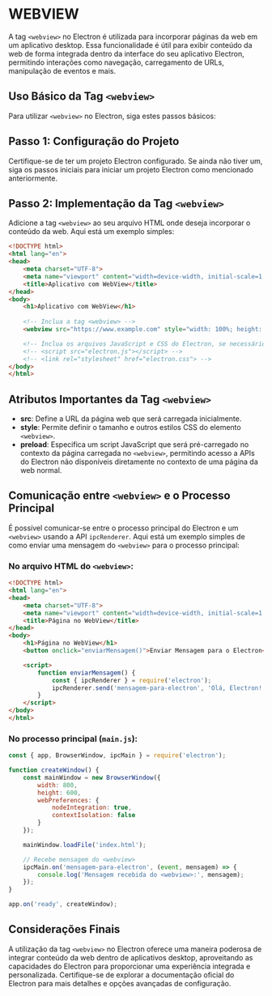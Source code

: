 # WEBVIEW
A tag `<webview>` no Electron é utilizada para incorporar páginas da web em um aplicativo desktop. Essa funcionalidade é útil para exibir conteúdo da web de forma integrada dentro da interface do seu aplicativo Electron, permitindo interações como navegação, carregamento de URLs, manipulação de eventos e mais.

## Uso Básico da Tag `<webview>`
Para utilizar `<webview>` no Electron, siga estes passos básicos:

## Passo 1: Configuração do Projeto
Certifique-se de ter um projeto Electron configurado. Se ainda não tiver um, siga os passos iniciais para iniciar um projeto Electron como mencionado anteriormente.

## Passo 2: Implementação da Tag `<webview>`
Adicione a tag `<webview>` ao seu arquivo HTML onde deseja incorporar o conteúdo da web. Aqui está um exemplo simples:

```html
<!DOCTYPE html>
<html lang="en">
<head>
    <meta charset="UTF-8">
    <meta name="viewport" content="width=device-width, initial-scale=1.0">
    <title>Aplicativo com WebView</title>
</head>
<body>
    <h1>Aplicativo com WebView</h1>
    
    <!-- Inclua a tag <webview> -->
    <webview src="https://www.example.com" style="width: 100%; height: 600px;"></webview>

    <!-- Inclua os arquivos JavaScript e CSS do Electron, se necessário -->
    <!-- <script src="electron.js"></script> -->
    <!-- <link rel="stylesheet" href="electron.css"> -->
</body>
</html>
```

## Atributos Importantes da Tag `<webview>`
- **src**: Define a URL da página web que será carregada inicialmente.
- **style**: Permite definir o tamanho e outros estilos CSS do elemento `<webview>`.
- **preload**: Especifica um script JavaScript que será pré-carregado no contexto da página carregada no `<webview>`, permitindo acesso a APIs do Electron não disponíveis diretamente no contexto de uma página da web normal.

## Comunicação entre `<webview>` e o Processo Principal
É possível comunicar-se entre o processo principal do Electron e um `<webview>` usando a API `ipcRenderer`. Aqui está um exemplo simples de como enviar uma mensagem do `<webview>` para o processo principal:

### No arquivo HTML do `<webview>`:
```html
<!DOCTYPE html>
<html lang="en">
<head>
    <meta charset="UTF-8">
    <meta name="viewport" content="width=device-width, initial-scale=1.0">
    <title>Página no WebView</title>
</head>
<body>
    <h1>Página no WebView</h1>
    <button onclick="enviarMensagem()">Enviar Mensagem para o Electron</button>

    <script>
        function enviarMensagem() {
            const { ipcRenderer } = require('electron');
            ipcRenderer.send('mensagem-para-electron', 'Olá, Electron!');
        }
    </script>
</body>
</html>
```

### No processo principal (`main.js`):
```javascript
const { app, BrowserWindow, ipcMain } = require('electron');

function createWindow() {
    const mainWindow = new BrowserWindow({
        width: 800,
        height: 600,
        webPreferences: {
            nodeIntegration: true,
            contextIsolation: false
        }
    });

    mainWindow.loadFile('index.html');

    // Recebe mensagem do <webview>
    ipcMain.on('mensagem-para-electron', (event, mensagem) => {
        console.log('Mensagem recebida do <webview>:', mensagem);
    });
}

app.on('ready', createWindow);
```

## Considerações Finais
A utilização da tag `<webview>` no Electron oferece uma maneira poderosa de integrar conteúdo da web dentro de aplicativos desktop, aproveitando as capacidades do Electron para proporcionar uma experiência integrada e personalizada. Certifique-se de explorar a documentação oficial do Electron para mais detalhes e opções avançadas de configuração.